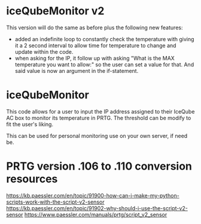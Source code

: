 # iceQubeMonitor v2
This version will do the same as before plus the following new features:

* added an indefinite loop to constantly check the temperature with giving it a 2 second interval to allow time for temperature to change and update within the code.
* when asking for the IP, it follow up with asking "What is the MAX temperature you want to allow:" so the user can set a value for that. And said value is now an argument in the if-statement.

# iceQubeMonitor
This code allows for a user to input the IP address assigned to their IceQube AC box to monitor its temperature in PRTG. The threshold can be modify to fit the user's liking.


This can be used for personal monitoring use on your own server, if need be.


# PRTG version .106 to .110 conversion resources
https://kb.paessler.com/en/topic/91900-how-can-i-make-my-python-scripts-work-with-the-script-v2-sensor
https://kb.paessler.com/en/topic/91902-why-should-i-use-the-script-v2-sensor
https://www.paessler.com/manuals/prtg/script_v2_sensor

